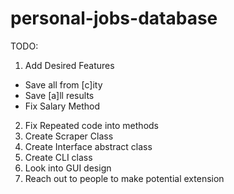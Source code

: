 # personal-jobs-database

TODO:
1. Add Desired Features
* Save all from [c]ity
* Save [a]ll results
* Fix Salary Method
2. Fix Repeated code into methods
3. Create Scraper Class
4. Create Interface abstract class
5. Create CLI class
6. Look into GUI design
7. Reach out to people to make potential extension
